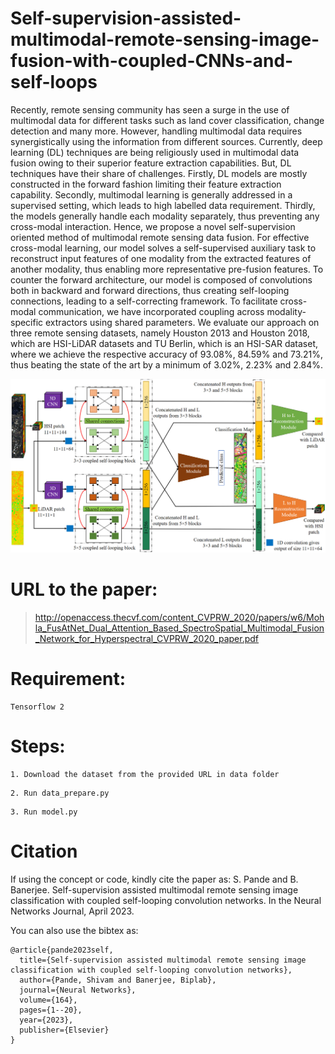 # Self-supervision-assisted-multimodal-remote-sensing-image-fusion-with-coupled-CNNs-and-self-loops
Recently, remote sensing community has seen a surge in the use of multimodal data for different tasks such as land cover classification, change detection and many more. However, handling multimodal data requires synergistically using the information from different sources. Currently, deep learning (DL) techniques are being religiously used in multimodal data fusion owing to their superior feature extraction capabilities. But, DL techniques have their share of challenges. Firstly, DL models are mostly constructed in the forward fashion limiting their feature extraction capability. Secondly, multimodal learning is generally addressed in a supervised setting, which leads to high labelled data requirement. Thirdly, the models generally handle each modality separately, thus preventing any cross-modal interaction. Hence, we propose a novel self-supervision oriented method of multimodal remote sensing data fusion. For effective cross-modal learning, our model solves a self-supervised auxiliary task to reconstruct input features of one modality from the extracted features of another modality, thus enabling more representative pre-fusion features. To counter the forward architecture, our model is composed of convolutions both in backward and forward directions, thus creating self-looping connections, leading to a self-correcting framework. To facilitate cross-modal communication, we have incorporated coupling across modality-specific extractors using shared parameters. We evaluate our approach on three remote sensing datasets, namely Houston 2013 and Houston 2018, which are HSI-LiDAR datasets and TU Berlin, which is an HSI-SAR dataset, where we achieve the respective accuracy of 93.08%, 84.59% and 73.21%, thus beating the state of the art by a minimum of 3.02%, 2.23% and 2.84%.

![alt text](images/NN_img.png)

# URL to the paper: 
>http://openaccess.thecvf.com/content_CVPRW_2020/papers/w6/Mohla_FusAtNet_Dual_Attention_Based_SpectroSpatial_Multimodal_Fusion_Network_for_Hyperspectral_CVPRW_2020_paper.pdf

# Requirement:

```
Tensorflow 2 
```
# Steps:

```
1. Download the dataset from the provided URL in data folder
```
```
2. Run data_prepare.py
```
```
3. Run model.py
```
# Citation
If using the concept or code, kindly cite the paper as: S. Pande and B. Banerjee. Self-supervision assisted multimodal remote sensing image classification with coupled self-looping convolution networks. In the Neural Networks Journal, April 2023.

You can also use the bibtex as:
```
@article{pande2023self,
  title={Self-supervision assisted multimodal remote sensing image classification with coupled self-looping convolution networks},
  author={Pande, Shivam and Banerjee, Biplab},
  journal={Neural Networks},
  volume={164},
  pages={1--20},
  year={2023},
  publisher={Elsevier}
}
```
